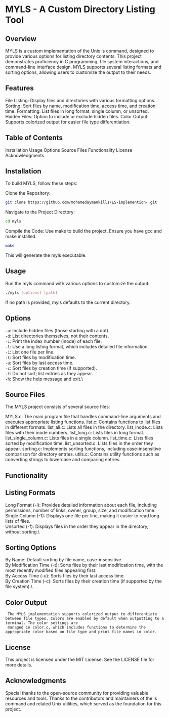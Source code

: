 # MYLS - A Custom Directory Listing Tool

## Overview
MYLS is a custom implementation of the Unix ls command, designed to provide various options for listing directory contents. This project demonstrates proficiency in C programming, file system interactions, and command-line interface design. MYLS supports several listing formats and sorting options, allowing users to customize the output to their needs.

## Features
File Listing: Display files and directories with various formatting options.
Sorting: Sort files by name, modification time, access time, and creation time.
Formatting: List files in long format, single column, or unsorted.
Hidden Files: Option to include or exclude hidden files.
Color Output: Supports colorized output for easier file type differentiation.

## Table of Contents
Installation
Usage
Options
Source Files
Functionality
License
Acknowledgments

## Installation
To build MYLS, follow these steps:

Clone the Repository:

```bash
git clone https://github.com/mohamedaymankills/LS-implemention-.git
```
Navigate to the Project Directory:

```bash
cd myls
```
Compile the Code: Use make to build the project. Ensure you have gcc and make installed.

```bash
make
```
This will generate the myls executable.
## Usage
Run the myls command with various options to customize the output:

```bash
./myls [options] [path]
```
If no path is provided, myls defaults to the current directory.

## Options
`-a`: Include hidden files (those starting with a dot).\
`-d`: List directories themselves, not their contents.\
`-i`: Print the index number (inode) of each file.\
`-l`: Use a long listing format, which includes detailed file information.\
`-1`: List one file per line.\
`-t`: Sort files by modification time.\
`-u`: Sort files by last access time.\
`-c`: Sort files by creation time (if supported).\
`-f`: Do not sort; list entries as they appear.\
`-h`: Show the help message and exit.\

## Source Files
The MYLS project consists of several source files:

MYLS.c: The main program file that handles command-line arguments and executes appropriate listing functions.
list.c: Contains functions to list files in different formats.
list_all.c: Lists all files in the directory.
list_inode.c: Lists files with their inode numbers.
list_long.c: Lists files in long format.
list_single_column.c: Lists files in a single column.
list_time.c: Lists files sorted by modification time.
list_unsorted.c: Lists files in the order they appear.
sorting.c: Implements sorting functions, including case-insensitive comparison for directory entries.
utils.c: Contains utility functions such as converting strings to lowercase and comparing entries.

## Functionality

## Listing Formats

Long Format (-l): Provides detailed information about each file, including permissions, number of links, owner, group, size, and modification time.\
Single Column (-1): Displays one file per line, making it easier to read long lists of files.\
Unsorted (-f): Displays files in the order they appear in the directory, without sorting.\

## Sorting Options

By Name: Default sorting by file name, case-insensitive.\
By Modification Time (-t): Sorts files by their last modification time, with the most recently modified files appearing first.\
By Access Time (-u): Sorts files by their last access time.\
By Creation Time (-c): Sorts files by their creation time (if supported by the file system).\

## Color Output
     The MYLS implementation supports colorized output to differentiate between file types. Colors are enabled by default when outputting to a terminal. The color settings are 
     managed in color.c, which includes functions to determine the appropriate color based on file type and print file names in color.

## License
This project is licensed under the MIT License. See the LICENSE file for more details.

## Acknowledgments
Special thanks to the open-source community for providing valuable resources and tools.
Thanks to the contributors and maintainers of the ls command and related Unix utilities, which served as the foundation for this project.
